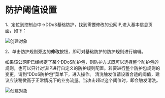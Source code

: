 # 防护阈值设置

1、定位到控制台中->DDoS基础防护，找到需要修改的公网IP,进入基本信息页面，如下：

![创建对象](https://github.com/jdcloudcom/cn/blob/Anti-DDoS/image/Basic%20Anti-DDos/basic%20message.png)

2、单击防护规则旁边的**修改**按钮，即可对基础防护的防护规则进行编辑。

如果该公网IP已经绑定了某个DDoS防护包，则防护方式既可以选择整个防护包的规则，也可以只针对该IP进行自定义的防护规则配置。若要进行整个防护包规则的变更，请到“DDoS防护包”菜单下，进入操作。
清洗触发值请设置合适的阈值，建议应该稍微高于正常情况下的业务流量。当攻击超过这个阈值时，即会触发清洗。

![创建对象](https://github.com/jdcloudcom/cn/blob/Anti-DDoS/image/Basic%20Anti-DDos/protection-rules.png)

